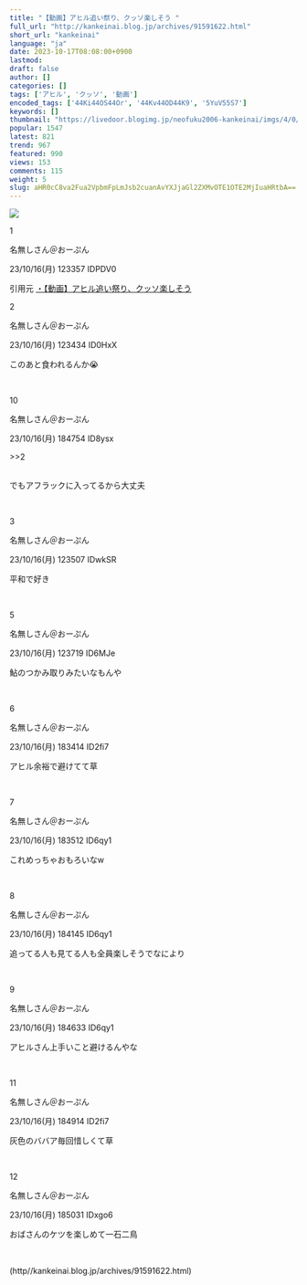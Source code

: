 ```yaml
---
title: "【動画】アヒル追い祭り、クッソ楽しそう "
full_url: "http://kankeinai.blog.jp/archives/91591622.html"
short_url: "kankeinai"
language: "ja"
date: 2023-10-17T08:08:00+0900
lastmod: 
draft: false
author: []
categories: []
tags: ['アヒル', 'クッソ', '動画']
encoded_tags: ['44Ki44OS44Or', '44Kv44OD44K9', '5YuV55S7']
keywords: []
thumbnail: "https://livedoor.blogimg.jp/neofuku2006-kankeinai/imgs/4/0/40d4500e-s.jpg"
popular: 1547
latest: 821
trend: 967
featured: 990
views: 153
comments: 115
weight: 5
slug: aHR0cC8va2Fua2VpbmFpLmJsb2cuanAvYXJjaGl2ZXMvOTE1OTE2MjIuaHRtbA==
---
```


![](https://livedoor.blogimg.jp/neofuku2006-kankeinai/imgs/4/0/40d4500e-s.jpg)

<div><p class='t_h'>1 <p>名無しさん＠おーぷん</p> <p> 23/10/16(月) 123357 IDPDV0</p></p><p>引用元 <a href='http//2chspa.com/thread/livejupiter/1697427237' target='_blank'>・</a><a href='https//hayabusa.open2ch.net/test/read.cgi/livejupiter/1697427237/' target='_blank'>【動画】アヒル追い祭り、クッソ楽しそう</a></p><p class='t_h'>2 <p>名無しさん＠おーぷん</p> <p> 23/10/16(月) 123434 ID0HxX</p></p> <p class='t_b'> このあと食われるんか😭</p><br> <p class='t_h t_i'>10 <p>名無しさん＠おーぷん</p> <p> 23/10/16(月) 184754 ID8ysx</p></p> <p class='t_b t_i'> <p class='anchor'>>>2</p><br>でもアフラックに入ってるから大丈夫 </p><br> <p class='t_h'>3 <p>名無しさん＠おーぷん</p> <p> 23/10/16(月) 123507 IDwkSR</p></p> <p class='t_b'> 平和で好き </p><br> <p class='t_h'>5 <p>名無しさん＠おーぷん</p> <p> 23/10/16(月) 123719 ID6MJe</p></p> <p class='t_b'> 鮎のつかみ取りみたいなもんや </p><br> <p class='t_h'>6 <p>名無しさん＠おーぷん</p> <p> 23/10/16(月) 183414 ID2fi7</p></p> <p class='t_b'> アヒル余裕で避けてて草 </p><br> <p class='t_h'>7 <p>名無しさん＠おーぷん</p> <p> 23/10/16(月) 183512 ID6qy1</p></p> <p class='t_b'> これめっちゃおもろいなw </p><br> <p class='t_h'>8 <p>名無しさん＠おーぷん</p> <p> 23/10/16(月) 184145 ID6qy1</p></p> <p class='t_b'> 追ってる人も見てる人も全員楽しそうでなにより </p><br> <p class='t_h'>9 <p>名無しさん＠おーぷん</p> <p> 23/10/16(月) 184633 ID6qy1</p></p> <p class='t_b'> アヒルさん上手いこと避けるんやな </p><br> <p class='t_h'>11 <p>名無しさん＠おーぷん</p> <p> 23/10/16(月) 184914 ID2fi7</p></p> <p class='t_b'> 灰色のババア毎回惜しくて草 </p><br> <p class='t_h'>12 <p>名無しさん＠おーぷん</p> <p> 23/10/16(月) 185031 IDxgo6</p></p> <p class='t_b'> おばさんのケツを楽しめて一石二鳥 </p><br> <img border='0' width='1' height='1' src='https//www10.a8.net/0.gif?a8mat=2BJK9W+3WIBJM+249K+BWGDT' alt=''> </div>

(http//kankeinai.blog.jp/archives/91591622.html)
